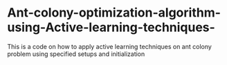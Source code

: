 # Ant-colony-optimization-algorithm-using-Active-learning-techniques-
This is a code on how to apply active learning techniques on ant colony problem using specified setups and initialization 
